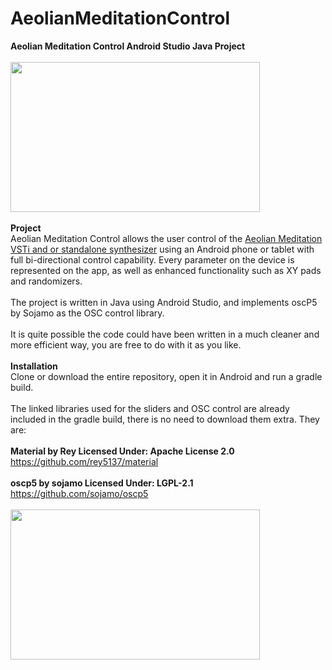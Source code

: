 # AeolianMeditationControl
<b>Aeolian Meditation Control Android Studio Java Project</b>
<br>
<br>
<img src="http://www.faxinadu.net/images/aeolian_1.png" height="240" width="399">
<br>
<br>
<b>Project</b>
<br>
Aeolian Meditation Control allows the user control of the <a href="https://oceanswift.net/aeolianmeditation/">Aeolian Meditation VSTi and or standalone synthesizer</a> using an Android phone or tablet with full bi-directional control capability. Every parameter on the device is represented on the app, as well as enhanced functionality such as XY pads and randomizers.
<br>
<br>
The project is written in Java using Android Studio, and implements oscP5 by Sojamo as the OSC control library.
<br>
<br>
It is quite possible the code could have been written in a much cleaner and more efficient way, you are free to do with it as you like.
<br>
<br>
<b>Installation</b>
<br>
Clone or download the entire repository, open it in Android and run a gradle build.
<br>
<br>
The linked libraries used for the sliders and OSC control are already included in the gradle build, there is no need to download them extra. They are:
<br>
<br>
<b>Material by Rey Licensed Under: Apache License 2.0</b>
<br>
https://github.com/rey5137/material
<br>
<br>
<b>oscp5 by sojamo Licensed Under: LGPL-2.1</b>
<br>
https://github.com/sojamo/oscp5
<br>
<br>
<img src="http://www.faxinadu.net/images/aeolian_6.png" height="240" width="399">
